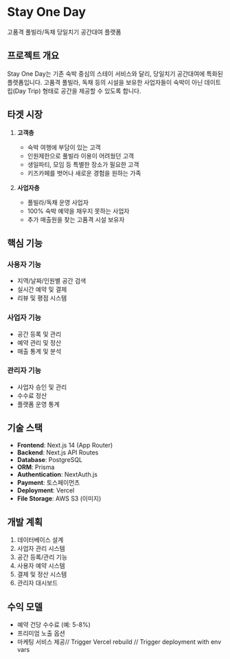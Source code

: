 # Stay One Day

고품격 풀빌라/독채 당일치기 공간대여 플랫폼

## 프로젝트 개요

Stay One Day는 기존 숙박 중심의 스테이 서비스와 달리, 당일치기 공간대여에 특화된 플랫폼입니다. 
고품격 풀빌라, 독채 등의 시설을 보유한 사업자들이 숙박이 아닌 데이트립(Day Trip) 형태로 공간을 제공할 수 있도록 합니다.

## 타겟 시장

1. **고객층**
   - 숙박 여행에 부담이 있는 고객
   - 인원제한으로 풀빌라 이용이 어려웠던 고객  
   - 생일파티, 모임 등 특별한 장소가 필요한 고객
   - 키즈카페를 벗어나 새로운 경험을 원하는 가족

2. **사업자층**
   - 풀빌라/독채 운영 사업자
   - 100% 숙박 예약을 채우지 못하는 사업자
   - 추가 매출원을 찾는 고품격 시설 보유자

## 핵심 기능

### 사용자 기능
- 지역/날짜/인원별 공간 검색
- 실시간 예약 및 결제
- 리뷰 및 평점 시스템

### 사업자 기능
- 공간 등록 및 관리
- 예약 관리 및 정산
- 매출 통계 및 분석

### 관리자 기능
- 사업자 승인 및 관리
- 수수료 정산
- 플랫폼 운영 통계

## 기술 스택

- **Frontend**: Next.js 14 (App Router)
- **Backend**: Next.js API Routes
- **Database**: PostgreSQL
- **ORM**: Prisma
- **Authentication**: NextAuth.js
- **Payment**: 토스페이먼츠
- **Deployment**: Vercel
- **File Storage**: AWS S3 (이미지)

## 개발 계획

1. 데이터베이스 설계
2. 사업자 관리 시스템
3. 공간 등록/관리 기능
4. 사용자 예약 시스템
5. 결제 및 정산 시스템
6. 관리자 대시보드

## 수익 모델

- 예약 건당 수수료 (예: 5-8%)
- 프리미엄 노출 옵션
- 마케팅 서비스 제공// Trigger Vercel rebuild
// Trigger deployment with env vars

